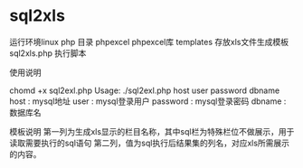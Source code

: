 # sql2xls
运行环境linux php
目录 
phpexcel  phpexcel库
templates 存放xls文件生成模板
sql2xls.php 执行脚本

使用说明

chomd +x sql2exl.php
Usage:  ./sql2exl.php  host user password dbname
host : mysql地址 
user : mysql登录用户
password : mysql登录密码
dbname  : 数据库名 

模板说明
第一列为生成xls显示的栏目名称，其中sql栏为特殊栏位不做展示，用于读取需要执行的sql语句
第二列，值为sql执行后结果集的列名，对应xls所需展示的内容。
